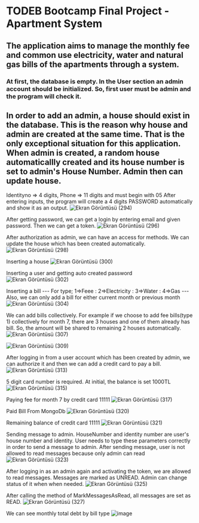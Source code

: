 # TODEB Bootcamp Final Project - Apartment System
## The application aims to manage the monthly fee and common use electricity, water and natural gas bills of the apartments through a system.

### At first, the database is empty. In the User section an admin account should be initialized. So, first user must be admin and the program will check it.

## In order to add an admin, a house should exist in the database. This is the reason why house and admin are created at the same time. That is the only exceptional situation for this application. When admin is created, a random house automaticallly created and its house number is set to admin's House Number. Admin then can update house.

Identityno => 4 digits, Phone => 11 digits and must begin with 05 
After entering inputs, the program will create a 4 digits PASSWORD automatically and show it as an output.
![Ekran Görüntüsü (294)](https://user-images.githubusercontent.com/99509540/184578155-9a24dc84-0d1c-4042-bf03-0cf76ab68148.png)

After getting password, we can get a login by entering email and given password. Then we can get a token.
![Ekran Görüntüsü (296)](https://user-images.githubusercontent.com/99509540/184578878-091b1eed-ba93-41fc-9a61-5b636afd960a.png)

After authorization as admin, we can have an access for methods. We can update the house which has been created automatically.
![Ekran Görüntüsü (298)](https://user-images.githubusercontent.com/99509540/184579299-32168ce3-cba2-4736-b276-850a5fe2e347.png)

Inserting a house 
![Ekran Görüntüsü (300)](https://user-images.githubusercontent.com/99509540/184579595-5e015111-1498-4bac-bc24-869e569c6e3b.png)

Inserting a user and getting auto created password
![Ekran Görüntüsü (302)](https://user-images.githubusercontent.com/99509540/184580012-30b48503-f67f-4dbf-a186-bae8d55a35bb.png)

Inserting a bill --- For type; 1=>Feee : 2=>Electricity : 3=>Water : 4=>Gas ---
Also, we can only add a bill for either current month  or previous month
![Ekran Görüntüsü (304)](https://user-images.githubusercontent.com/99509540/184580573-da99f457-9e95-47fc-a299-726783dadc4e.png)

We can add bills collectively. For example if we choose to add  fee bills(type 1) collectively for month 7, there are 3 houses and one of them  already has bill. So, the amount will be shared to remaining 2 houses automatically.
![Ekran Görüntüsü (307)](https://user-images.githubusercontent.com/99509540/184581152-d256a9f5-a7b5-42fa-bf99-a4b22369348d.png)

![Ekran Görüntüsü (309)](https://user-images.githubusercontent.com/99509540/184581277-a3e6cdf9-dd0d-4147-9b9d-d09b002e3edc.png)

After logging in from a user account which has been created by admin, we can authorize it and then we can add a credit card to pay a bill.
![Ekran Görüntüsü (313)](https://user-images.githubusercontent.com/99509540/184582046-002ddf51-9011-476d-87d2-742ade3f3820.png)

5 digit card number is required. At initial, the balance is set 1000TL
![Ekran Görüntüsü (315)](https://user-images.githubusercontent.com/99509540/184582225-503e798c-9361-4e65-96b2-b3474e229203.png)

Paying fee for month 7 by credit card 11111
![Ekran Görüntüsü (317)](https://user-images.githubusercontent.com/99509540/184582533-ecb4ee98-4866-40af-b489-ade228c59388.png)

Paid Bill From MongoDb
![Ekran Görüntüsü (320)](https://user-images.githubusercontent.com/99509540/184582865-c3e0ed19-5c7d-43d5-ba50-7ac6b622b53d.png)

Remaining balance of credit card 11111
![Ekran Görüntüsü (321)](https://user-images.githubusercontent.com/99509540/184582888-040c036c-5646-4ff3-80dc-f96538afa1a6.png)


Sending message to admin. HouseNumber and identity number are user's house number and identity. User needs to type these parameters correctly in order to send a message to admin. After sending message, user is not allowed to read messages because only admin can read
![Ekran Görüntüsü (323)](https://user-images.githubusercontent.com/99509540/184583535-a26f767c-2651-44b4-a4f7-c60f8d2eb3b3.png)


After logging in as an admin again and activating the token, we are allowed to read messages. Messages are  marked as UNREAD. Admin can change status of it when when needed.
![Ekran Görüntüsü (325)](https://user-images.githubusercontent.com/99509540/184584130-799f31b9-6696-463c-8b85-ed857372ade6.png)

After calling the method of MarkMessagesAsRead, all messages are set as READ.
![Ekran Görüntüsü (327)](https://user-images.githubusercontent.com/99509540/184584363-9c38e7d1-4547-44b0-b994-868342322317.png)

We can see monthly total debt by bill type
![image](https://user-images.githubusercontent.com/99509540/184584837-f463defc-0203-4c7b-a4e2-0ffdcf112bd0.png)















